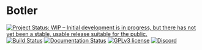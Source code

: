 # Botler

[![Project Status: WIP – Initial development is in progress, but there has not yet been a stable, usable release suitable for the public.](https://www.repostatus.org/badges/latest/wip.svg)](https://www.repostatus.org/#wip)
[![Build Status](https://jenkins.voidtech.de/buildStatus/icon?job=Botler)](https://jenkins.voidtech.de/job/Botler/)
[![Documentation Status](https://readthedocs.org/projects/botler/badge/?version=master)](https://botler.readthedocs.io/en/latest/?badge=master)
[![GPLv3 license](https://img.shields.io/badge/License-AGPLv3-blue)](https://www.gnu.org/licenses/agpl-3.0.en.html)
[![Discord](https://discordapp.com/api/guilds/630139225869647913/widget.png)](https://discord.gg/74py7yd)
